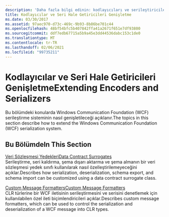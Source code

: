 ```yaml
---
description: 'Daha fazla bilgi edinin: kodlayıcıları ve serileştiricileri genişletme'
title: Kodlayıcılar ve Seri Hale Getiricileri Genişletme
ms.date: 03/30/2017
ms.assetid: 97aec970-d73c-469c-9b93-8b86be701c44
ms.openlocfilehash: 48bf54bfc5b407842ffa41a2671f651e7df93800
ms.sourcegitcommit: ddf7edb67715a5b9a45e3dd44536dabc153c1de0
ms.translationtype: MT
ms.contentlocale: tr-TR
ms.lasthandoff: 02/06/2021
ms.locfileid: "99735211"
---
```

# <a name="extending-encoders-and-serializers"></a><span data-ttu-id="ffc9e-103">Kodlayıcılar ve Seri Hale Getiricileri Genişletme</span><span class="sxs-lookup"><span data-stu-id="ffc9e-103">Extending Encoders and Serializers</span></span>

<span data-ttu-id="ffc9e-104">Bu bölümdeki konularda Windows Communication Foundation (WCF) serileştirme sisteminin nasıl genişletileceği açıklanır.</span><span class="sxs-lookup"><span data-stu-id="ffc9e-104">The topics in this section describe how to extend the Windows Communication Foundation (WCF) serialization system.</span></span>  
  
## <a name="in-this-section"></a><span data-ttu-id="ffc9e-105">Bu Bölümde</span><span class="sxs-lookup"><span data-stu-id="ffc9e-105">In This Section</span></span>  

 [<span data-ttu-id="ffc9e-106">Veri Sözleşmesi Yedekleri</span><span class="sxs-lookup"><span data-stu-id="ffc9e-106">Data Contract Surrogates</span></span>](data-contract-surrogates.md)  
 <span data-ttu-id="ffc9e-107">Serileştirme, seri kaldırma, şema dışarı aktarma ve şema almanın bir veri sözleşmesi yedek sınıfı kullanılarak nasıl özelleştirilemeyeceğini açıklar.</span><span class="sxs-lookup"><span data-stu-id="ffc9e-107">Describes how serialization, deserialization, schema export, and schema import can be customized using a data contract surrogate class.</span></span>  
  
 [<span data-ttu-id="ffc9e-108">Custom Message Formatters</span><span class="sxs-lookup"><span data-stu-id="ffc9e-108">Custom Message Formatters</span></span>](custom-message-formatters.md)  
 <span data-ttu-id="ffc9e-109">CLR türlerine bir WCF iletisinin serileştirmesini ve serisini denetlemek için kullanılabilen özel ileti biçimlendiricileri açıklar.</span><span class="sxs-lookup"><span data-stu-id="ffc9e-109">Describes custom message formatters, which can be used to control the serialization and deserialization of a WCF message into CLR types.</span></span>
